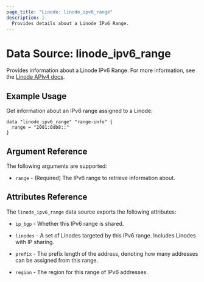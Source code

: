 ```yaml
---
page_title: "Linode: linode_ipv6_range"
description: |-
  Provides details about a Linode IPv6 Range.
---
```


# Data Source: linode\_ipv6\_range

Provides information about a Linode IPv6 Range.
For more information, see the [Linode APIv4 docs](https://techdocs.akamai.com/linode-api/reference/get-ipv6-range).

## Example Usage

Get information about an IPv6 range assigned to a Linode:

```hcl
data "linode_ipv6_range" "range-info" {
  range = "2001:0db8::"
}
```

## Argument Reference

The following arguments are supported:

* `range` - (Required) The IPv6 range to retrieve information about.

## Attributes Reference

The `linode_ipv6_range` data source exports the following attributes:

* `ip_bgp` - Whether this IPv6 range is shared.

* `linodes` - A set of Linodes targeted by this IPv6 range. Includes Linodes with IP sharing.

* `prefix` - The prefix length of the address, denoting how many addresses can be assigned from this range.

* `region` - The region for this range of IPv6 addresses.
